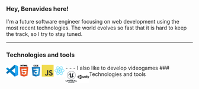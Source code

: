 ### Hey, Benavides here!
I'm a future software engineer focusing on web development using the most recent technologies. The world evolves so fast that it is hard to keep the track, so I try to stay tuned.
- - -
### Technologies and tools
<a href="https://code.visualstudio.com/">
  <img align="left" src="https://raw.githubusercontent.com/github/explore/main/topics/visual-studio-code/visual-studio-code.png" alt="Visual Studio Code" width="32px" />
</a>

<a href="https://developer.mozilla.org/en-US/docs/Web/HTML">
  <img align="left" src="https://raw.githubusercontent.com/github/explore/main/topics/html/html.png" alt="HyperText  Markup Language" width="32px" />
</a>

<a href="https://developer.mozilla.org/en-US/docs/Web/CSS" >
  <img align="left" src="https://raw.githubusercontent.com/github/explore/main/topics/css/css.png" alt="Cascade Style Sheet" width="32px" />
</a>

<a href="https://developer.mozilla.org/en-US/docs/Web/JavaScript">
  <img align="left" src="https://raw.githubusercontent.com/github/explore/main/topics/javascript/javascript.png" alt="JavaScript" width="32px" />
</a>

<a href="https://reactjs.org/">
  <img align="left" src="https://raw.githubusercontent.com/github/explore/main/topics/react/react.png" alt="React.js" width="32px" />
</a>
- - -
I also like to develop videogames
### Technologies and tools
<a href="https://www.unrealengine.com/en-US/">
  <img align="left" src="https://raw.githubusercontent.com/github/explore/main/topics/unreal-engine/unreal-engine.png" alt="Unreal Engine" width="32px" />
</a>

<a href="https://unity.com/">
  <img align="left" src="https://raw.githubusercontent.com/github/explore/main/topics/unity/unity.png" alt="Unity" width="32px" />
</a>

<a href="">
  <img align="left" src="" alt="" width="32px" />
</a>
